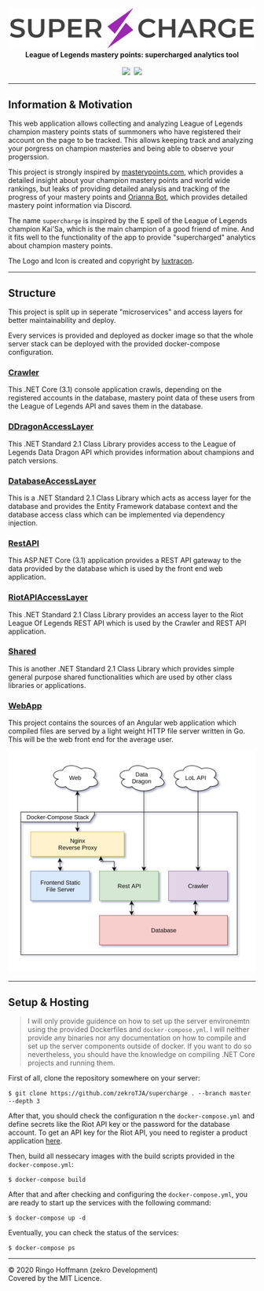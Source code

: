 <div align="center">
     <img src=".github/media/logo.png" width="500"/>
     <br />
     <strong>League of Legends mastery points: supercharged analytics tool</strong><br/><br/>
     <a href="https://github.com/zekroTJA/supercharge/actions"><img src="https://img.shields.io/github/workflow/status/zekroTJA/supercharge/Docker%20Image%20CD.svg?logo=github&style=for-the-badge" height="30"/></a>&nbsp;
     <a href="https://zekro.de/discord"><img src="https://img.shields.io/discord/307084334198816769.svg?logo=discord&style=for-the-badge" height="30"/></a>
</div>

---

## Information & Motivation

This web application allows collecting and analyzing League of Legends champion mastery points stats of summoners who have registered their account on the page to be tracked. This allows keeping track and analyzing your porgress on champion masteries and being able to observe your progerssion.

This project is strongly inspired by [masterypoints.com](https://masterypoints.com), which provides a detailed insight about your champion mastery points and world wide rankings, but leaks of providing detailed analysis and tracking of the progress of your mastery points and [Orianna Bot](https://orianna.molenzwiebel.xyz), which provides detailed mastery point information via Discord.

The name `supercharge` is inspired by the E spell of the League of Legends champion Kai'Sa, which is the main champion of a good friend of mine. And it fits well to the functionality of the app to provide "supercharged" analytics about champion mastery points.

The Logo and Icon is created and copyright by [luxtracon](https://twitter.com/luxtracon).

---

## Structure

This project is split up in seperate "microservices" and access layers for better maintainability and deploy.

Every services is provided and deployed as docker image so that the whole server stack can be deployed with the provided docker-compose configuration.

### [Crawler](Crawler)

This .NET Core (3.1) console application crawls, depending on the registered accounts in the database, mastery point data of these users from the League of Legends API and saves them in the database.

### [DDragonAccessLayer](DDragonAccessLayer)

This .NET Standard 2.1 Class Library provides access to the League of Legends Data Dragon API which provides information about champions and patch versions.

### [DatabaseAccessLayer](DatabaseAccessLayer)

This is a .NET Standard 2.1 Class Library which acts as access layer for the database and provides the Entity Framework database context and the database access class which can be implemented via dependency injection.

### [RestAPI](RestAPI)

This ASP.NET Core (3.1) application provides a REST API gateway to the data provided by the database which is used by the front end web application.

### [RiotAPIAccessLayer](RiotAPIAccessLayer)

This .NET Standard 2.1 Class Library provides an access layer to the Riot League Of Legends REST API which is used by the Crawler and REST API application.

### [Shared](Shared)

This is another .NET Standard 2.1 Class Library which provides simple general purpose shared functionalities which are used by other class libraries or applications.

### [WebApp](WebApp)

This project contains the sources of an Angular web application which compiled files are served by a light weight HTTP file server written in Go. This will be the web front end for the average user.

![](.github/media/deploy-structure.png)

---

## Setup & Hosting

> I will only provide guidence on how to set up the server environemtn using the provided Dockerfiles and `docker-compose.yml`. I will neither provide any binaries nor any documentation on how to compile and set up the server components outside of docker. If you want to do so nevertheless, you should have the knowledge on compiling .NET Core projects and running them.

First of all, clone the repository somewhere on your server:
```
$ git clone https://github.com/zekroTJA/supercharge . --branch master --depth 3
```

After that, you should check the configuration n the `docker-compose.yml` and define secrets like the Riot API key or the password for the database account. To get an API key for the Riot API, you need to register a product application [here](https://developer.riotgames.com/app-type).

Then, build all nessecary images with the build scripts provided in the `docker-compose.yml`:
```
$ docker-compose build
```

After that and after checking and configuring the `docker-compose.yml`, you are ready to start up the services with the following command:
```
$ docker-compose up -d
```

Eventually, you can check the status of the services:
```
$ docker-compose ps
```

---

© 2020 Ringo Hoffmann (zekro Development)  
Covered by the MIT Licence.
